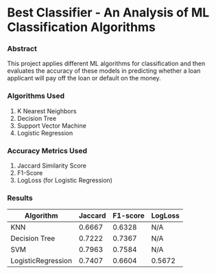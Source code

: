 # Best Classifier - An Analysis of ML Classification Algorithms

### Abstract
This project applies different ML algorithms for classification and then evaluates the accuracy of these models in predicting whether a loan applicant will pay off the loan or default on the money.

### Algorithms Used
1. K Nearest Neighbors
2. Decision Tree
3. Support Vector Machine
4. Logistic Regression

### Accuracy Metrics Used
1. Jaccard Similarity Score
2. F1-Score
3. LogLoss (for Logistic Regression)

### Results
| Algorithm          | Jaccard | F1-score | LogLoss |
|--------------------|---------|----------|---------|
| KNN                | 0.6667  | 0.6328   | N/A     |
| Decision Tree      | 0.7222  | 0.7367   | N/A     |
| SVM                | 0.7963  | 0.7584   | N/A     |
| LogisticRegression | 0.7407  | 0.6604   | 0.5672  |
